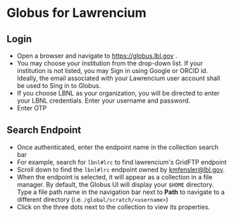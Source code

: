 # Globus for Lawrencium

## Login

- Open a browser and navigate to <https://globus.lbl.gov> .
- You may choose your institution from the drop-down list. If your institution is not listed, you may Sign in using Google or ORCID id. Ideally, the email associated with your Lawrencium user account shall be used to Sing in to Globus.
- If you choose LBNL as your organization, you will be directed to enter your LBNL credentials. Enter your username and password.
- Enter OTP

## Search Endpoint

- Once authenticated, enter the endpoint name in the collection search bar
- For example, search for `lbnl#lrc` to find lawrencium's GridFTP endpoint
- Scroll down to find the `lbnl#lrc` endpoint owned by kmfensler@lbl.gov.
- When the endpoint is selected, it will appear as a collection in a file manager. By default, the Globus UI will display your `$HOME` directory. Type a file path name in the navigation bar next to **Path** to navigate to a different directory (i.e. `/global/scratch/<username>`)
- Click on the three dots next to the collection to view its properties.

